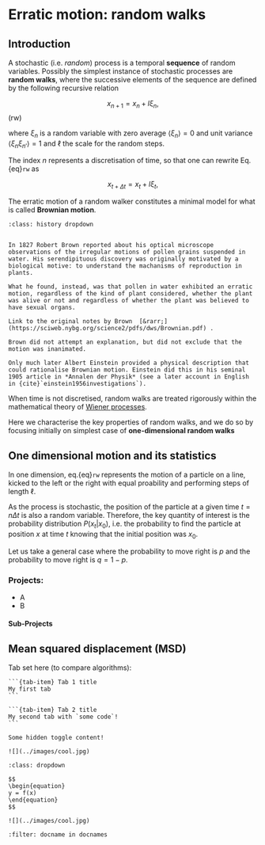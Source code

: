 # Erratic motion: random walks

## Introduction

A stochastic (i.e. *random*) process is a temporal **sequence** of random variables. Possibly the simplest instance of stochastic processes are **random walks**, where the successive elements of the sequence are defined by the following recursive relation

$$
\begin{equation}
x_{n+1} = x_{n}+l \xi_n,
\end{equation}
$$ (rw)

where $\xi_n$ is a random variable with zero average $\langle \xi_n\rangle=0$ and unit variance $\langle \xi_n \xi_{n\prime}\rangle=1$ and $\ell$ the scale for the random steps.

The index $n$ represents a discretisation of time, so that one can rewrite Eq.{eq}`rw` as 

$$
\begin{equation}
x_{t+\Delta t} = x_{t}+l \xi_t,
\end{equation}
$$

The erratic motion of a random walker constitutes a minimal model for what is called **Brownian motion**. 


```{admonition} Historical note: Brownian motion
:class: history dropdown


In 1827 Robert Brown reported about his optical microscope observations of the irregular motions of pollen grains suspended in water. His serendipituous discovery was originally motivated by a biological motive: to understand the machanisms of reproduction in plants.

What he found, instead, was that pollen in water exhibited an erratic motion, regardless of the kind of plant considered, whether the plant was alive or not and regardless of whether the plant was believed to have sexual organs.

Link to the original notes by Brown  [&rarr;](https://sciweb.nybg.org/science2/pdfs/dws/Brownian.pdf) .

Brown did not attempt an explanation, but did not exclude that the motion was inanimated.

Only much later Albert Einstein provided a physical description that could rationalise Brownian motion. Einstein did this in his seminal 1905 article in *Annalen der Physik* (see a later account in English in {cite}`einstein1956investigations`).

```

When time is not discretised, random walks are treated rigorously within the mathematical theory of [Wiener processes](https://en.wikipedia.org/wiki/Wiener_process).

Here we characterise the key properties of random walks, and we do so by focusing initially on simplest case of **one-dimensional random walks**


## One dimensional motion and its statistics

In one dimension, eq.{eq}`rw` represents the motion of a particle on a line, kicked to the left or the right with equal proability and performing steps of length $\ell$.

As the process is stochastic, the position of the particle at a given time $t=n\Delta t$ is also a random variable. Therefore, the key quantity of interest is the probability distribution $P(x_t|x_0)$, i.e. the probability to find the particle at position $x$ at time $t$ knowing that the initial position was $x_0$.

Let us take a general case where the probability to move right is $p$ and the probability to move right is $q=1-p$. 




### Projects:
- A
- B
#### Sub-Projects





## Mean squared displacement (MSD)





Tab set here (to compare algorithms):
````{tab-set}
```{tab-item} Tab 1 title
My first tab
```

```{tab-item} Tab 2 title
My second tab with `some code`!
```
````


```{toggle}
Some hidden toggle content!

![](../images/cool.jpg)
```


```{admonition} Proof
:class: dropdown

$$
\begin{equation}
y = f(x)
\end{equation}
$$

![](../images/cool.jpg)
```

```{bibliography}
:filter: docname in docnames
```